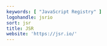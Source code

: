 ```yaml
---
keywords: [ "JavaScript Registry" ]
logohandle: jsrio
sort: jsr
title: JSR
website: 'https://jsr.io/'
---
```

